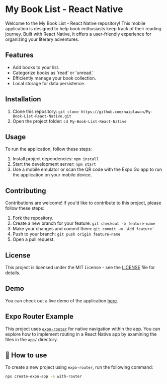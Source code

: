 # My Book List - React Native

Welcome to the My Book List - React Native repository! This mobile application is designed to help book enthusiasts keep track of their reading journey. Built with React Native, it offers a user-friendly experience for organizing your literary adventures.

## Features

- Add books to your list.
- Categorize books as 'read' or 'unread.'
- Efficiently manage your book collection.
- Local storage for data persistence.

## Installation

1. Clone this repository: `git clone https://github.com/naiplawan/My-Book-List-React-Native.git`
2. Open the project folder: `cd My-Book-List-React-Native`

## Usage

To run the application, follow these steps:

1. Install project dependencies: `npm install`
2. Start the development server: `npm start`
3. Use a mobile emulator or scan the QR code with the Expo Go app to run the application on your mobile device.

## Contributing

Contributions are welcome! If you'd like to contribute to this project, please follow these steps:

1. Fork the repository.
2. Create a new branch for your feature: `git checkout -b feature-name`
3. Make your changes and commit them: `git commit -m 'Add feature'`
4. Push to your branch: `git push origin feature-name`
5. Open a pull request.

## License

This project is licensed under the MIT License - see the [LICENSE](LICENSE) file for details.

## Demo

You can check out a live demo of the application [here](https://your-demo-link.com).

## Expo Router Example

This project uses [`expo-router`](https://expo.github.io/router) for native navigation within the app. You can explore how to implement routing in a React Native app by examining the files in the `app/` directory.

## 🚀 How to use

To create a new project using `expo-router`, run the following command:

```sh
npx create-expo-app -e with-router
